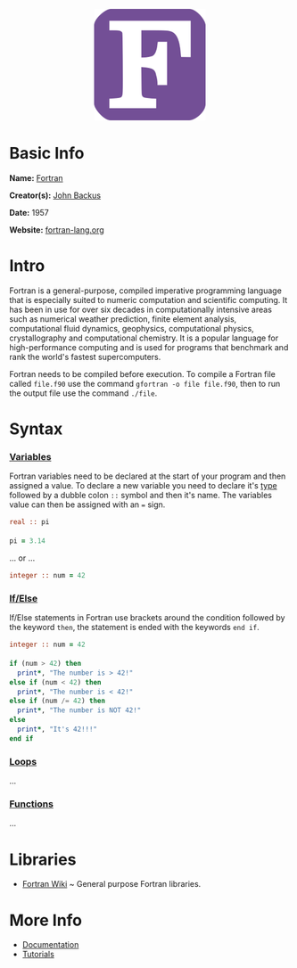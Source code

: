 <p align="center"><img width="200" height="200" src="https://github.com/jgphilpott/babel/blob/main/Fortran/logo.png"></p>

# Basic Info

**Name:** [Fortran](https://en.wikipedia.org/wiki/Fortran)

**Creator(s):** [John Backus](https://en.wikipedia.org/wiki/John_Backus)

**Date:** 1957

**Website:** [fortran-lang.org](https://fortran-lang.org)

# Intro

Fortran is a general-purpose, compiled imperative programming language that is especially suited to numeric computation and scientific computing. It has been in use for over six decades in computationally intensive areas such as numerical weather prediction, finite element analysis, computational fluid dynamics, geophysics, computational physics, crystallography and computational chemistry. It is a popular language for high-performance computing and is used for programs that benchmark and rank the world's fastest supercomputers.

Fortran needs to be compiled before execution. To compile a Fortran file called `file.f90` use the command `gfortran -o file file.f90`, then to run the output file use the command `./file`.

# Syntax

### [Variables](https://www.tutorialspoint.com/fortran/fortran_variables.htm)

Fortran variables need to be declared at the start of your program and then assigned a value. To declare a new variable you need to declare it's [type](https://www.tutorialspoint.com/fortran/fortran_data_types.htm) followed by a dubble colon `::` symbol and then it's name. The variables value can then be assigned with an `=` sign.

```f
real :: pi

pi = 3.14
```

... or ...

```f
integer :: num = 42
```

### [If/Else](https://www.tutorialspoint.com/fortran/fortran_decisions.htm)

If/Else statements in Fortran use brackets around the condition followed by the keyword `then`, the statement is ended with the keywords `end if`.

```f
integer :: num = 42

if (num > 42) then
  print*, "The number is > 42!"
else if (num < 42) then
  print*, "The number is < 42!"
else if (num /= 42) then
  print*, "The number is NOT 42!"
else
  print*, "It's 42!!!"
end if
```

### [Loops](https://www.tutorialspoint.com/fortran/fortran_loops.htm)

...

### [Functions](https://www.tutorialspoint.com/fortran/fortran_intrinsic_functions.htm)

...

# Libraries

 - [Fortran Wiki](https://fortranwiki.org/fortran/show/Libraries) ~ General purpose Fortran libraries.

# More Info

 - [Documentation](https://stdlib.fortran-lang.org/)
 - [Tutorials](https://www.tutorialspoint.com/fortran/index.htm)
